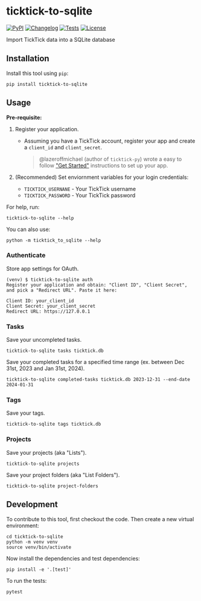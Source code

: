 # ticktick-to-sqlite

[![PyPI](https://img.shields.io/pypi/v/ticktick-to-sqlite.svg)](https://pypi.org/project/ticktick-to-sqlite/)
[![Changelog](https://img.shields.io/github/v/release/Scarvy/ticktick-to-sqlite?include_prereleases&label=changelog)](https://github.com/Scarvy/ticktick-to-sqlite/releases)
[![Tests](https://github.com/Scarvy/ticktick-to-sqlite/actions/workflows/test.yml/badge.svg)](https://github.com/Scarvy/ticktick-to-sqlite/actions/workflows/test.yml)
[![License](https://img.shields.io/badge/license-Apache%202.0-blue.svg)](https://github.com/Scarvy/ticktick-to-sqlite/blob/master/LICENSE)

Import TickTick data into a SQLite database

## Installation

Install this tool using `pip`:

    pip install ticktick-to-sqlite

## Usage

**Pre-requisite:**

1. Register your application.

    * Assuming you have a TickTick account, register your app and create a `client_id` and `client_secret`.

        > @lazeroffmichael (author of `ticktick-py`) wrote a easy to follow ["Get Started"](https://lazeroffmichael.github.io/ticktick-py/#get-started) instructions to set up your app.

2. (Recommended) Set enviornment variables for your login credentials:
    * `TICKTICK_USERNANE` - Your TickTick username
    * `TICKTICK_PASSWORD` - Your TickTick password

For help, run:

    ticktick-to-sqlite --help

You can also use:

    python -m ticktick_to_sqlite --help

### Authenticate

Store app settings for OAuth.

    (venv) $ ticktick-to-sqlite auth
    Register your application and obtain: "Client ID", "Client Secret", and pick a "Redirect URL". Paste it here:

    Client ID: your_client_id
    Client Secret: your_client_secret
    Redirect URL: https://127.0.0.1

### Tasks

Save your uncompleted tasks.

    ticktick-to-sqlite tasks ticktick.db

Save your completed tasks for a specified time range (ex. between Dec 31st, 2023 and Jan 31st, 2024).

    ticktick-to-sqlite completed-tasks ticktick.db 2023-12-31 --end-date 2024-01-31

### Tags

Save your tags.

    ticktick-to-sqlite tags ticktick.db

### Projects

Save your projects (aka "Lists").

    ticktick-to-sqlite projects

Save your project folders (aka "List Folders").

    ticktick-to-sqlite project-folders

## Development

To contribute to this tool, first checkout the code. Then create a new virtual environment:

    cd ticktick-to-sqlite
    python -m venv venv
    source venv/bin/activate

Now install the dependencies and test dependencies:

    pip install -e '.[test]'

To run the tests:

    pytest
